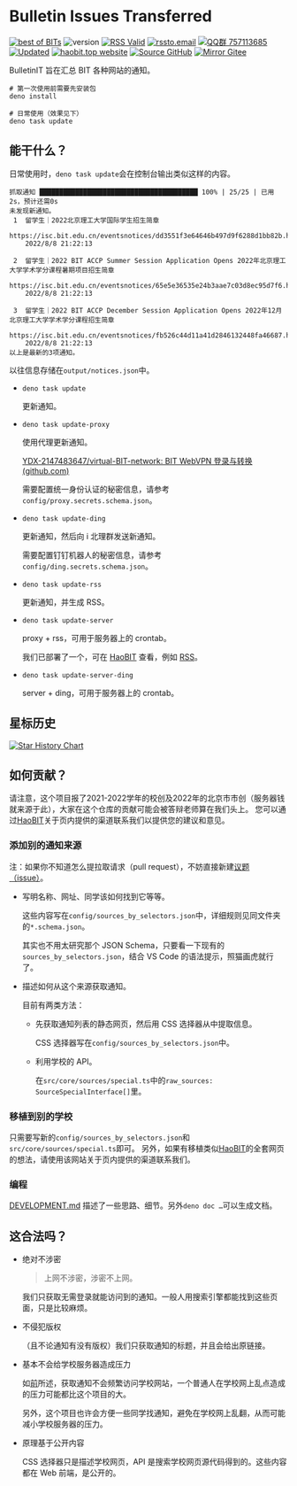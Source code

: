 # Bulletin Issues Transferred

[![best of BITs](https://img.shields.io/endpoint?url=https://raw.githubusercontent.com/YDX-2147483647/best-of-bits/main/config/badge/v1.json)](https://github.com/YDX-2147483647/best-of-bits)
![version](https://img.shields.io/github/package-json/v/YDX-2147483647/bulletin-issues-transferred)
[![RSS Valid](https://img.shields.io/badge/RSS-Valid-orange?logo=rss)](https://validator.w3.org/feed/check.cgi?url=https%3A%2F%2Fhaobit.top%2Ffeed.rss)
[![rssto.email](https://img.shields.io/badge/邮件-rssto.email-pink?logo=maildotru)](https://rssto.email?url=https://haobit.top/feed.rss)
[![QQ群 757113685](https://img.shields.io/badge/QQ群-757113685-0852d6?logo=tencentqq)](https://jq.qq.com/?_wv=1027&k=j13nOAhr)
[![Updated](https://img.shields.io/endpoint?url=https%3A%2F%2Fhaobit.top%2Fbadge)](https://haobit.top/notice/)
[![haobit.top website](https://img.shields.io/website?label=haobit.top&url=https%3A%2F%2Fhaobit.top)](https://uptime.haobit.top/status/server)
[![Source GitHub](https://img.shields.io/badge/Source-GitHub-lightgray?logo=github)](https://github.com/YDX-2147483647/bulletin-issues-transferred/)
[![Mirror Gitee](https://img.shields.io/badge/Mirror-Gitee-red?logo=gitee)](https://gitee.com/YDX-2147483647/bulletin-issues-transferred/)

BulletinIT 旨在汇总 BIT 各种网站的通知。

```shell
# 第一次使用前需要先安装包
deno install

# 日常使用（效果见下）
deno task update
```

## 能干什么？

日常使用时，`deno task update`会在控制台输出类似这样的内容。

```
抓取通知 ████████████████████████████████████████ 100% | 25/25 | 已用2s，预计还需0s
未发现新通知。
 1  留学生｜2022北京理工大学国际学生招生简章
    https://isc.bit.edu.cn/eventsnotices/dd3551f3e64646b497d9f6288d1bb82b.htm
    2022/8/8 21:22:13

 2  留学生｜2022 BIT ACCP Summer Session Application Opens 2022年北京理工大学学术学分课程暑期项目招生简章
    https://isc.bit.edu.cn/eventsnotices/65e5e36535e24b3aae7c03d8ec95d7f6.htm
    2022/8/8 21:22:13

 3  留学生｜2022 BIT ACCP December Session Application Opens 2022年12月北京理工大学学术学分课程招生简章
    https://isc.bit.edu.cn/eventsnotices/fb526c44d11a41d2846132448fa46687.htm
    2022/8/8 21:22:13
以上是最新的3项通知。
```

以往信息存储在`output/notices.json`中。

- `deno task update`

  更新通知。

- `deno task update-proxy`

  使用代理更新通知。

  [YDX-2147483647/virtual-BIT-network: BIT WebVPN 登录与转换 (github.com)](https://github.com/YDX-2147483647/virtual-BIT-network)

  需要配置统一身份认证的秘密信息，请参考`config/proxy.secrets.schema.json`。

- `deno task update-ding`

  更新通知，然后向 i 北理群发送新通知。

  需要配置钉钉机器人的秘密信息，请参考`config/ding.secrets.schema.json`。

- `deno task update-rss`

  更新通知，并生成 RSS。

- `deno task update-server`

  proxy + rss，可用于服务器上的 crontab。

  我们已部署了一个，可在 [HaoBIT](https://haobit.top/notice/) 查看，例如 [RSS](http://haobit.top/feed.rss)。

- `deno task update-server-ding`

  server + ding，可用于服务器上的 crontab。

## 星标历史

[![Star History Chart](https://api.star-history.com/svg?repos=YDX-2147483647/bulletin-issues-transferred&type=Date)](https://star-history.com/#YDX-2147483647/bulletin-issues-transferred&Date)

## 如何贡献？

请注意，这个项目报了2021-2022学年的校创及2022年的北京市市创（服务器钱就来源于此），大家在这个仓库的贡献可能会被答辩老师算在我们头上。
您可以通过[HaoBIT](https://haobit.top/)关于页内提供的渠道联系我们以提供您的建议和意见。

### 添加别的通知来源

注：如果你不知道怎么提拉取请求（pull request），不妨直接新建[议题（issue）](https://github.com/YDX-2147483647/bulletin-issues-transferred/issues/new/choose)。

- 写明名称、网址、同学该如何找到它等等。

  这些内容写在`config/sources_by_selectors.json`中，详细规则见同文件夹的`*.schema.json`。

  其实也不用太研究那个 JSON Schema，只要看一下现有的`sources_by_selectors.json`，结合 VS Code 的语法提示，照猫画虎就行了。

- 描述如何从这个来源获取通知。

  目前有两类方法：

  - 先获取通知列表的静态网页，然后用 CSS 选择器从中提取信息。

    CSS 选择器写在`config/sources_by_selectors.json`中。

  - 利用学校的 API。

    在`src/core/sources/special.ts`中的`raw_sources: SourceSpecialInterface[]`里。

### 移植到别的学校

只需要写新的`config/sources_by_selectors.json`和`src/core/sources/special.ts`即可。
另外，如果有移植类似[HaoBIT](https://haobit.top/)的全套网页的想法，请使用该网站关于页内提供的渠道联系我们。

### 编程

[DEVELOPMENT.md](./DEVELOPMENT.md) 描述了一些思路、细节。另外`deno doc …`可以生成文档。

## 这合法吗？

- 绝对不涉密

  > 上网不涉密，涉密不上网。

  我们只获取无需登录就能访问到的通知。一般人用搜索引擎都能找到这些页面，只是比较麻烦。

- 不侵犯版权

  （且不论通知有没有版权）我们只获取通知的标题，并且会给出原链接。

- 基本不会给学校服务器造成压力

  如[前](#添加别的通知来源)所述，获取通知不会频繁访问学校网站，一个普通人在学校网上乱点造成的压力可能都比这个项目的大。

  另外，这个项目也许会方便一些同学找通知，避免在学校网上乱翻，从而可能减小学校服务器的压力。

- 原理基于公开内容

  CSS 选择器只是描述学校网页，API 是搜索学校网页源代码得到的。这些内容都在 Web 前端，是公开的。
